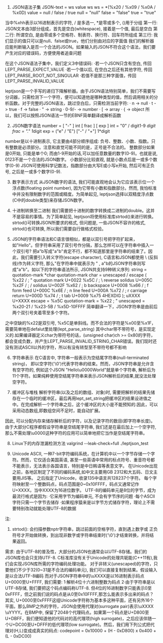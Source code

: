 1. JSON语法子集
    JSON-text = ws value ws
    ws = *(%x20 / %x09 / %x0A / %x0D)
    value = null / false / true
    null = "null"
    false = "false"
    true = "true"
  
  当中%xhh表示以16进制表示的字符, / 是多选一, *是零或多个, ()用于分组
  第一行: JSON文本由3部分组成，首先是空白(whitespace), 接着是一个值, 最后是空白
  第二行: 所谓空白, 是由零或多个空格符、制表符、换行符、回车符所组成
  第三行: 我们显示的值只可以是null、false或true，他们分别由对应的字面值
  我们的解析器应能判断输入是否一个合法的JSON。如果输入的JSON不符合这个语法，我们要产生对应的错误码，方便使用者追查问题

  在这个JSON语法子集中，我们定义3中错误码:
    ·若一个JSON只含有空白, 传回LEPT_PARSE_EXPECT_VALUE
    ·若一个值以后, 在空白之后还有其他字符, 传回LEPT_PARSE_ROOT_NOT_SINGULAR
    ·若值不是那三种字面值，传回LEPT_PARSE_INVALID_VALUE

  leptjson是一个手写的递归下降解析器。由于JSON语法特别简单，我们不需要写分词器，只需检测下一个字符，便可以知道他是哪种类型的值，然后调用相关的分析函数。对于完整的JSON语法，跳过空白后，只需检测当前字符:
    · n -> null
    · t -> true
    · f -> false
    · " -> string
    · 0-9/- -> number
    · [ -> array
    · { -> object
  所以，我们可以按照JSON语法一节的EBNF简单翻译成解析函数 

2. JSON数字语法
    number = [ "-" ] int [ frac ] [ exp ]
    int = "0" / digit1-9 *digit
    frac = "." 1*digit
    exp = ("e" / "E") ["-" / "+"] 1*digit

  number是以十进制表示, 它主要由4部分顺序组成: 负号、整数、小数、指数。只有整数是必须部分。注意和直觉可能不同的是，正号是不合法的。
  整数部分如果是0开始, 只能是单个0; 而由1-9开始的话,可以加任意数量的数字(0-9)。也就是说, 0123不是一个合法的JSON数字。
  小数部分比较直观, 就是小数点后是一或多个数字(0-9)
  JSON可使用科学记数法，指数部分由大写E或小写e开始, 然后可有正负号, 之后是一或多个数字(0-9).

3. 数字表示方式
  从JSON数字的语法, 我们可能直观地会认为它应该表示位一个浮点数(floating point number), 因为它带有小数和指数部分。然而, 我怕标准中并没有限制数字的范围或精度。为简单起见, leptjson选择以双精度浮点数(C中的double类型)来存储JSON数字。

4. 十进制转换至二进制
  我们需要把十进制的数字转换成二进制的double。这并不是容易的事情。为了简单起见, leptjson将使用标准库strtod()来进行转换。strtod()可转换JSON所要求的格式, 但问题是, 一些JSON不容许的格式, strtod()也可转换, 所以我们需要自行做格式校验。

  
5. JSON的字符串语法和C语言很相似，都是以双引号把字符扩起来，如"Hello"。但字符串采用了双引号作分隔，那么怎样可以在字符串中插入一个双引号?
  把a"b写成"a"b"肯定不行，都不知道那里是字符串的结束了。因此，我们需要引入转义字符(escape character), C语言和JSON都使用 \ (反斜线)作为转义字符, 那么"在字符串中就表示为 \" , a"b的JSON字符串则写成"a\"b"。如以下的字符串语法所示, JSON共支持9种转义序列:
  string = quotation-mark *char quotation-mark
  char = unescaped /
    escape (
      %x22 /        ; "     quotation mark    U+0022
      %x5C /        ; \     reverse solidus   U+005C
      %x2F /        ; /     solidus           U+002F
      %x62 /        ; b     backspace         U+0008
      %x66 /        ; f     form feed         U+000C
      %x6E /        ; n     line feed         U+000A
      %x72 /        ; r     carriage return   U+000D
      %x74 /        ; t     tab               U+0009
      %x75 4HEXDIG ); uXXXX                   U+XXXX
  escape = %x5C
  quotation-mark = %x22 ; "
  unescaped = %x20-21 / %x23-5B / %x5D-10FFFF
  简单翻译一下，JSON字符串是由前后两个双引号夹着零至多个字符。

  之中空缺的%x22是双引号, %x5C是单斜线。而不合法的字符是%x00至%x1F，需要简单地在defalut里处理(lept_parse_string)
  其中char带不带符号，是实现定义的.如果编译器定义char为带符号的话，(unsigned char)ch >= 0x80的字符，都会变成负数，并产生LEPT_PARSE_INVALID_STRING_CHAR错误。我们现时还没有测试ASCII以外的字符，所以有没有转型至不带符号都不影响

6. 字符串表示
  在C语言中, 字符串一般表示为空结尾字符串(null-terminated string)， 即以空字符('\0')代表字符串的结束。然而，JSON字符串是允许含有空字符的, 例如这个JSON "Hello\u0000World"就是单个字符串, 解析后为11个字符。如果纯粹使用空结尾字符串来表示JSON解析后的结果,就没法处理空字符。

7. 缓冲区与堆栈
  解析字符串(以及之后的数组、对象)时, 需要把解析的结果先储存在一个临时的缓冲区，最后再用lept_set_string把缓冲区的结果设进值之中。在完成解析一个字符串之后，这个缓冲区的大小是不能预知的.因此，可以采用动态数组,即数组空间不足时，能自动扩展。

  因此, 可以分配内存来储存解析后的字符，以及记录字符的数目(即字符串长度)。由于大部分C程序都假设字符串是空结尾字符串, 我们还是在最后加上一个空字符, 那么不需处理\u0000这种字符的应用可以简单地把它当作是空结尾字符串。
  
8. Linux下的内存泄漏检测方法
  valgrind --leak-check=full ./leptjson_test

9. Unicode
  ASCII, 一种7-bit字符编码系统，在计算机中以一个字节存储一个字符。然而，它仅适合美国英语, 甚至一些英语中常用的标点符号、重音符号都不能表示，无法表示各国语言，特别是中日韩语等表意文字。
  在Unicode出现之前，各地区制定了不同的编码系统,如中文主要用GB 2312和大五码、日文主要用JIS等。
  之后指定了Unicode，收录135中语言共128237个字符。
  每个字符映射至一个整数码点，码点范围是0~0x10FFFF，码点又通常记作U+XXXX，当中XXXX为16进位数字。
  UTF-8的编码单元是8位的字节，成为最流行格式是因为:
    ·它采用字节为编码单元, 不会有字节序的问题
    ·每个ASCII字符只需一个字节去储存
    ·如果程序猿来是以字节方式储存字符，理论上不需要特别改动就能处理UTF-8的数据

注:
  1. strtod():
    会扫描参数nptr字符串，跳过前面的空格字符，直到遇上数字或 正负符号才开始做转换，到出现非数字或字符串结束时('\0')才结束转换，并将结果返回。

需求:
  由于UTF-8的普及性，大部分的JSON也通常会以UTF-8存储。我们的JSON库也会只支持UTF-8.
  C标准库没有关于Unicode的处理共轭能(C++11有),我们会实现JSON库所需的字符编码处理功能。
  对于非转义(unescaped)的字符，只要他们不少于32(0~31是不合法的编码单元), 我们可以直接复制到结果。假设输入是以合法UTF-8编码
  而对于JSON字符串中的\uXXXX是以16进制表示码点U+0000至U+FFFF, 我们需要:
    1·解析4位十六进制整数为码点
    2·由于字符串是以UTF-8存储, 我们要把这个码点编码称UTF-8.
  但4位的16进制数字只能表示0至0xFFFF，但之前我们说的码点是从0至0x10FFFF,那怎么能表示多出来的码点？
  其实, U+0000至0xFFFF这组Unicode字符称为基本多这种平面，还有另外16个平面。那么BMP之外的字符，JSON会使用代理对(surrogate pair)表示\uXXXX \uYYYY。在BMP中, 保留了2048个代理码点。如果第一个码点是U+D800至U+DBFF，我们便知道他的代码对的高代理项(high surrogate)，之后应该伴随一个U+DC00至U+DFFF的低代理项(low surrogate)。然后，我们用下列公式把代理对(H,L)变成成真实的码点:
  codepoint = 0x10000 + (H - 0xD800) x 0x400 + (L - 0xDC00)